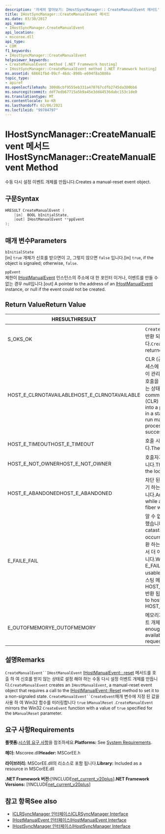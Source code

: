```yaml
---
description: '자세히 알아보기: IHostSyncManager:: CreateManualEvent 메서드'
title: IHostSyncManager::CreateManualEvent 메서드
ms.date: 03/30/2017
api_name:
- IHostSyncManager.CreateManualEvent
api_location:
- mscoree.dll
api_type:
- COM
f1_keywords:
- IHostSyncManager::CreateManualEvent
helpviewer_keywords:
- CreateManualEvent method [.NET Framework hosting]
- IHostSyncManager::CreateManualEvent method [.NET Framework hosting]
ms.assetid: 68661fbd-09cf-46dc-890b-e694f8a3880a
topic_type:
- apiref
ms.openlocfilehash: 300d6cbf9555eb331a470767cdfb2745da300bb6
ms.sourcegitcommit: ddf7edb67715a5b9a45e3dd44536dabc153c1de0
ms.translationtype: MT
ms.contentlocale: ko-KR
ms.lasthandoff: 02/06/2021
ms.locfileid: "99784797"
---
```

# <a name="ihostsyncmanagercreatemanualevent-method"></a><span data-ttu-id="fc53b-103">IHostSyncManager::CreateManualEvent 메서드</span><span class="sxs-lookup"><span data-stu-id="fc53b-103">IHostSyncManager::CreateManualEvent Method</span></span>

<span data-ttu-id="fc53b-104">수동 다시 설정 이벤트 개체를 만듭니다.</span><span class="sxs-lookup"><span data-stu-id="fc53b-104">Creates a manual-reset event object.</span></span>  
  
## <a name="syntax"></a><span data-ttu-id="fc53b-105">구문</span><span class="sxs-lookup"><span data-stu-id="fc53b-105">Syntax</span></span>  
  
```cpp  
HRESULT CreateManualEvent (  
    [in]  BOOL bInitialState,  
    [out] IHostManualEvent **ppEvent  
);  
```  
  
## <a name="parameters"></a><span data-ttu-id="fc53b-106">매개 변수</span><span class="sxs-lookup"><span data-stu-id="fc53b-106">Parameters</span></span>  

 `bInitialState`  
 <span data-ttu-id="fc53b-107">[in] `true` 개체가 신호를 받으면이 고, 그렇지 않으면 `false` 입니다.</span><span class="sxs-lookup"><span data-stu-id="fc53b-107">[in] `true`, if the object is signaled; otherwise, `false`.</span></span>  
  
 `ppEvent`  
 <span data-ttu-id="fc53b-108">제한이 [IHostManualEvent](ihostmanualevent-interface.md) 인스턴스의 주소에 대 한 포인터 이거나, 이벤트를 만들 수 없는 경우 null입니다.</span><span class="sxs-lookup"><span data-stu-id="fc53b-108">[out] A pointer to the address of an [IHostManualEvent](ihostmanualevent-interface.md) instance, or null if the event could not be created.</span></span>  
  
## <a name="return-value"></a><span data-ttu-id="fc53b-109">Return Value</span><span class="sxs-lookup"><span data-stu-id="fc53b-109">Return Value</span></span>  
  
|<span data-ttu-id="fc53b-110">HRESULT</span><span class="sxs-lookup"><span data-stu-id="fc53b-110">HRESULT</span></span>|<span data-ttu-id="fc53b-111">설명</span><span class="sxs-lookup"><span data-stu-id="fc53b-111">Description</span></span>|  
|-------------|-----------------|  
|<span data-ttu-id="fc53b-112">S_OK</span><span class="sxs-lookup"><span data-stu-id="fc53b-112">S_OK</span></span>|<span data-ttu-id="fc53b-113">`CreateManualEvent` 성공적으로 반환 되었습니다.</span><span class="sxs-lookup"><span data-stu-id="fc53b-113">`CreateManualEvent` returned successfully.</span></span>|  
|<span data-ttu-id="fc53b-114">HOST_E_CLRNOTAVAILABLE</span><span class="sxs-lookup"><span data-stu-id="fc53b-114">HOST_E_CLRNOTAVAILABLE</span></span>|<span data-ttu-id="fc53b-115">CLR (공용 언어 런타임)이 프로세스에 로드 되지 않았거나 CLR이 관리 코드를 실행할 수 없거나 호출을 성공적으로 처리할 수 없는 상태에 있습니다.</span><span class="sxs-lookup"><span data-stu-id="fc53b-115">The common language runtime (CLR) has not been loaded into a process, or the CLR is in a state in which it cannot run managed code or process the call successfully.</span></span>|  
|<span data-ttu-id="fc53b-116">HOST_E_TIMEOUT</span><span class="sxs-lookup"><span data-stu-id="fc53b-116">HOST_E_TIMEOUT</span></span>|<span data-ttu-id="fc53b-117">호출 시간이 초과 되었습니다.</span><span class="sxs-lookup"><span data-stu-id="fc53b-117">The call timed out.</span></span>|  
|<span data-ttu-id="fc53b-118">HOST_E_NOT_OWNER</span><span class="sxs-lookup"><span data-stu-id="fc53b-118">HOST_E_NOT_OWNER</span></span>|<span data-ttu-id="fc53b-119">호출자가 잠금을 소유 하지 않습니다.</span><span class="sxs-lookup"><span data-stu-id="fc53b-119">The caller does not own the lock.</span></span>|  
|<span data-ttu-id="fc53b-120">HOST_E_ABANDONED</span><span class="sxs-lookup"><span data-stu-id="fc53b-120">HOST_E_ABANDONED</span></span>|<span data-ttu-id="fc53b-121">차단 된 스레드나 파이버에서 대기 하는 동안 이벤트를 취소 했습니다.</span><span class="sxs-lookup"><span data-stu-id="fc53b-121">An event was canceled while a blocked thread or fiber was waiting on it.</span></span>|  
|<span data-ttu-id="fc53b-122">E_FAIL</span><span class="sxs-lookup"><span data-stu-id="fc53b-122">E_FAIL</span></span>|<span data-ttu-id="fc53b-123">알 수 없는 치명적인 오류가 발생 했습니다.</span><span class="sxs-lookup"><span data-stu-id="fc53b-123">An unknown catastrophic failure occurred.</span></span> <span data-ttu-id="fc53b-124">메서드가 E_FAIL 반환 하는 경우 해당 프로세스 내에서 더 이상 CLR을 사용할 수 없습니다.</span><span class="sxs-lookup"><span data-stu-id="fc53b-124">When a method returns E_FAIL, the CLR is no longer usable within the process.</span></span> <span data-ttu-id="fc53b-125">호스팅 메서드를 이후에 호출 하면 HOST_E_CLRNOTAVAILABLE 반환 됩니다.</span><span class="sxs-lookup"><span data-stu-id="fc53b-125">Subsequent calls to hosting methods return HOST_E_CLRNOTAVAILABLE.</span></span>|  
|<span data-ttu-id="fc53b-126">E_OUTOFMEMORY</span><span class="sxs-lookup"><span data-stu-id="fc53b-126">E_OUTOFMEMORY</span></span>|<span data-ttu-id="fc53b-127">메모리가 부족 하 여 요청한 이벤트 개체를 만들 수 없습니다.</span><span class="sxs-lookup"><span data-stu-id="fc53b-127">Not enough memory was available to create the requested event object.</span></span>|  
  
## <a name="remarks"></a><span data-ttu-id="fc53b-128">설명</span><span class="sxs-lookup"><span data-stu-id="fc53b-128">Remarks</span></span>  

 <span data-ttu-id="fc53b-129">`CreateManualEvent``IHostManualEvent` [IHostManualEvent:: reset](ihostmanualevent-reset-method.md) 메서드를 호출 하 여 신호를 받지 않는 상태로 설정 해야 하는 수동 다시 설정 이벤트 개체를 만듭니다.</span><span class="sxs-lookup"><span data-stu-id="fc53b-129">`CreateManualEvent` creates an `IHostManualEvent`, a manual-reset event object that requires a call to the [IHostManualEvent::Reset](ihostmanualevent-reset-method.md) method to set it to a non-signaled state.</span></span> <span data-ttu-id="fc53b-130">`CreateManualEvent``CreateEvent`매개 변수에 지정 된 값을 사용 하 여 Win32 함수를 미러링합니다 `true` `bManualReset` .</span><span class="sxs-lookup"><span data-stu-id="fc53b-130">`CreateManualEvent` mirrors the Win32 `CreateEvent` function with a value of `true` specified for the `bManualReset` parameter.</span></span>  
  
## <a name="requirements"></a><span data-ttu-id="fc53b-131">요구 사항</span><span class="sxs-lookup"><span data-stu-id="fc53b-131">Requirements</span></span>  

 <span data-ttu-id="fc53b-132">**플랫폼:**[시스템 요구 사항](../../get-started/system-requirements.md)을 참조하세요.</span><span class="sxs-lookup"><span data-stu-id="fc53b-132">**Platforms:** See [System Requirements](../../get-started/system-requirements.md).</span></span>  
  
 <span data-ttu-id="fc53b-133">**헤더:** Mscoree.dll</span><span class="sxs-lookup"><span data-stu-id="fc53b-133">**Header:** MSCorEE.h</span></span>  
  
 <span data-ttu-id="fc53b-134">**라이브러리:** MSCorEE.dll의 리소스로 포함 됩니다.</span><span class="sxs-lookup"><span data-stu-id="fc53b-134">**Library:** Included as a resource in MSCorEE.dll</span></span>  
  
 <span data-ttu-id="fc53b-135">**.NET Framework 버전:**[!INCLUDE[net_current_v20plus](../../../../includes/net-current-v20plus-md.md)]</span><span class="sxs-lookup"><span data-stu-id="fc53b-135">**.NET Framework Versions:** [!INCLUDE[net_current_v20plus](../../../../includes/net-current-v20plus-md.md)]</span></span>  
  
## <a name="see-also"></a><span data-ttu-id="fc53b-136">참고 항목</span><span class="sxs-lookup"><span data-stu-id="fc53b-136">See also</span></span>

- [<span data-ttu-id="fc53b-137">ICLRSyncManager 인터페이스</span><span class="sxs-lookup"><span data-stu-id="fc53b-137">ICLRSyncManager Interface</span></span>](iclrsyncmanager-interface.md)
- [<span data-ttu-id="fc53b-138">IHostManualEvent 인터페이스</span><span class="sxs-lookup"><span data-stu-id="fc53b-138">IHostManualEvent Interface</span></span>](ihostmanualevent-interface.md)
- [<span data-ttu-id="fc53b-139">IHostSyncManager 인터페이스</span><span class="sxs-lookup"><span data-stu-id="fc53b-139">IHostSyncManager Interface</span></span>](ihostsyncmanager-interface.md)
